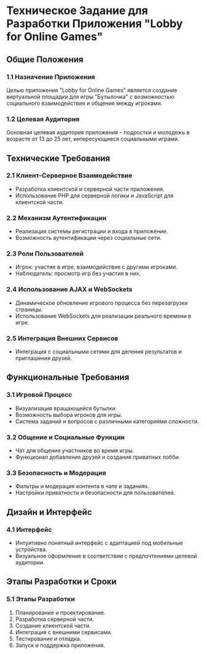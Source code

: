 # Техническое Задание для Разработки Приложения "Lobby for Online Games"

## Общие Положения

### 1.1 Назначение Приложения
Целью приложения "Lobby for Online Games" является создание виртуальной площадки для игры "Бутылочка" с возможностью социального взаимодействия и общения между игроками.

### 1.2 Целевая Аудитория
Основная целевая аудитория приложения – подростки и молодежь в возрасте от 13 до 25 лет, интересующиеся социальными играми.

## Технические Требования

### 2.1 Клиент-Серверное Взаимодействие
- Разработка клиентской и серверной части приложения.
- Использование PHP для серверной логики и JavaScript для клиентской части.

### 2.2 Механизм Аутентификации
- Реализация системы регистрации и входа в приложение.
- Возможность аутентификации через социальные сети.

### 2.3 Роли Пользователей
- Игрок: участие в игре, взаимодействие с другими игроками.
- Наблюдатель: просмотр игр без участия в них.

### 2.4 Использование AJAX и WebSockets
- Динамическое обновление игрового процесса без перезагрузки страницы.
- Использование WebSockets для реализации реального времени в игре.

### 2.5 Интеграция Внешних Сервисов
- Интеграция с социальными сетями для деления результатов и приглашения друзей.

## Функциональные Требования

### 3.1 Игровой Процесс
- Визуализация вращающейся бутылки.
- Возможность выбора игроков для игры.
- Система заданий и вопросов с различными категориями сложности.

### 3.2 Общение и Социальные Функции
- Чат для общения участников во время игры.
- Функционал добавления друзей и создания приватных лобби.

### 3.3 Безопасность и Модерация
- Фильтры и модерация контента в чате и заданиях.
- Настройки приватности и безопасности для пользователей.

## Дизайн и Интерфейс

### 4.1 Интерфейс
- Интуитивно понятный интерфейс с адаптацией под мобильные устройства.
- Визуальное оформление в соответствии с предпочтениями целевой аудитории.

## Этапы Разработки и Сроки

### 5.1 Этапы Разработки
1. Планирование и проектирование.
2. Разработка серверной части.
3. Создание клиентской части.
4. Интеграция с внешними сервисами.
5. Тестирование и отладка.
6. Запуск и поддержка приложения.
